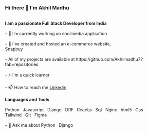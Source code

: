 ### Hi there 👋 I'm Akhil Madhu
<br/>
<strong style="text-align:center;">I am a passionate Full Stack Developer  from India</strong>

<br/>
<br/>
- 🔭 I’m currently working on socilmedia application
<br/>
<br/>
- 🔭 I've created and hosted an e-commerce website,
<br/>
<a href=https://snapbuy.website/>Snapbuy</a>
<br/>
<br/>
- All of my projects are available at https://github.com/Akhilmadhu7?tab=repositories
<br/>
<br/>
- ⚡️ I'm a quick learner
<br/>
<br/>
- 📫 How to reach me <a href=www.linkedin.com/in/akhil-madhu-b6623b229>Linkedin</a>
<br/>
<br/>
<strong>Languages and Tools</strong>
<br/>
<br/>
Python &nbsp Javascript &nbsp Django &nbsp DRF &nbsp Reactjs &nbsp Sql &nbsp Nginx &nbsp html5 &nbsp Css &nbsp Tailwind &nbsp Git &nbsp Figma
<br/>
<br/>
- 💬 Ask me about Python &nbsp Django






<!--
**Akhilmadhu7/Akhilmadhu7** is a ✨ _special_ ✨ repository because its `README.md` (this file) appears on your GitHub profile.

Here are some ideas to get you started:

- 🔭 I’m currently working on ...
- 🌱 I’m currently learning ...
- 👯 I’m looking to collaborate on ...
- 🤔 I’m looking for help with ...
- 💬 Ask me about ...
- 📫 How to reach me: ...
- 😄 Pronouns: ...
- ⚡ Fun fact: ...
-->
